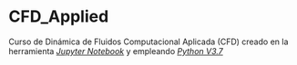 # CFD_Applied
Curso de Dinámica de Fluidos Computacional Aplicada (CFD) creado en la herramienta *[Jupyter Notebook](https://jupyter.org/ "Jupyter Notebook's home page")* y empleando *[Python V3.7](https://www.python.org/ "Python's home page")*
